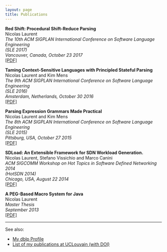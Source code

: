 ```yaml
---
layout: page
title: Publications
---
```


**Red Shift: Procedural Shift-Reduce Parsing**  
Nicolas Laurent  
*The 10th ACM SIGPLAN International Conference on Software Language Engineering  
(SLE 2017)*  
*Vancouver, Canada, October 23 2017*  
[\[PDF\]](/pubs/sle2017.pdf)

**Taming Context-Sensitive Languages with Principled Stateful Parsing**  
Nicolas Laurent and Kim Mens  
*The 9th ACM SIGPLAN International Conference on Software Language Engineering  
(SLE 2016)*  
*Amsterdam, Netherlands, October 30 2016*  
[\[PDF\]](/pubs/sle2016.pdf)

**Parsing Expression Grammars Made Practical**  
Nicolas Laurent and Kim Mens  
*The 8th ACM SIGPLAN International Conference on Software Language Engineering  
(SLE 2015)*  
*Pittsburg, USA, October 27 2015*  
[\[PDF\]](/pubs/sle2015.pdf)

**SDLoad: An Extensible Framework for SDN Workload Generation.**  
Nicolas Laurent, Stefano Vissichio and Marco Canini  
*ACM SIGCOMM Workshop on Hot Topics in Software Defined Networking 2014  
(HotSDN 2014)*  
*Chicago, USA, August 22 2014*  
[\[PDF\]](/pubs/hotsdn2014.pdf)

**A PEG-Based Macro System for Java**  
Nicolas Laurent  
*Master Thesis*  
*September 2013*  
[\[PDF\]](/pubs/master.pdf)

----

See also:

- [My dblp Profile](http://dblp.uni-trier.de/pers/hd/l/Laurent:Nicolas)
- [List of my publications at UCLouvain (with DOI)](http://dial.uclouvain.be/pr/boreal/en/search/site/sm_creator%3A%22Laurent%2C%20Nicolas%22)
